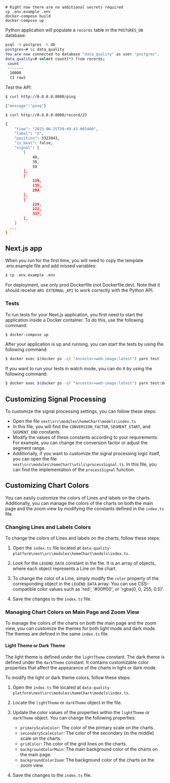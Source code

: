 ```
# Right now there are no additional secrets required
cp .env.example .env
docker-compose build
docker-compose up
```

Python application will populate a `records` table in the `POSTGRES_DB` database:

```sh
psql -U postgres -h db
postgres=# \c data_quality
You are now connected to database "data_quality" as user "postgres".
data_quality=# select count(*) from records;
 count
 -------
  10000
  (1 row)
```

Test the API:

```sh
$ curl http://0.0.0.0:8080/ping

{"message":"pong"}
```

```sh
$ curl http://0.0.0.0:8080/record/23

{
    "time": "2023-06-25T20:49:43.065460",
    "label": "X",
    "position": 3323843,
    "is_beat": false,
    "signal": [
        [
            40,
            39,
            59
        ],
        [
            139,
            135,
            204
        ],
        [
            229,
            222,
            337,
        ],
    ]
  ...
}
```

## Next.js app
When you run for the first time, you will need to copy the template .env.example file and add missed variables:

```sh
$ cp .env.example .env
```

For deployment, use only prod Dockerfile (not Dockerfile.dev). Note that it should receive `ARG EXTERNAL_API` to work correctly with the Python API.

### Tests
To run tests for your Next.js application, you first need to start the application inside a Docker container. To do this, use the following command:

```sh
$ docker-compose up
```
After your application is up and running, you can start the tests by using the following command:
```sh
$ docker exec $(docker ps -qf "ancestor=web-image:latest") yarn test
```
If you want to run your tests in watch mode, you can do it by using the following command:
```sh
$ docker exec $(docker ps -qf "ancestor=web-image:latest") yarn test:dev
```

## Customizing Signal Processing
To customize the signal processing settings, you can follow these steps:

- Open the file `next\src\modules\homeChart\models\index.ts`
- In this file, you will find the `CONVERSION_FACTOR`, `SEGMENT_START`, and `SEGMENT_END` constants.
- Modify the values of these constants according to your requirements. For example, you can change the conversion factor or adjust the segment range.
- Additionally, if you want to customize the signal processing logic itself, you can open the file `next\src\modules\homeChart\utils\processSignal.ts`. In this file, you can find the implementation of the `processSignal` function.

## Customizing Chart Colors

You can easily customize the colors of Lines and labels on the charts. Additionally, you can manage the colors of the charts on both the main page and the zoom view by modifying the constants defined in the `index.ts` file.

### Changing Lines and Labels Colors

To change the colors of Lines and labels on the charts, follow these steps:

1. Open the `index.ts` file located at `data-quality-platform\next\src\modules\homeChart\models\index.ts`.

2. Look for the `LEGEND_DATA` constant in the file. It is an array of objects, where each object represents a Line on the chart.

3. To change the color of a Line, simply modify the `color` property of the corresponding object in the `LEGEND_DATA` array. You can use CSS-compatible color values such as 'red', '#00ff00', or 'rgba(0, 0, 255, 0.5)'.

4. Save the changes to the `index.ts` file.

### Managing Chart Colors on Main Page and Zoom View

To manage the colors of the charts on both the main page and the zoom view, you can customize the themes for both light mode and dark mode. The themes are defined in the same `index.ts` file.

#### Light Theme or Dark Theme

The light theme is defined under the `lightTheme` constant. The dark theme is defined under the `darkTheme` constant. It contains customizable color properties that affect the appearance of the charts in light or dark mode.

To modify the light or dark theme colors, follow these steps:

1. Open the `index.ts` file located at `data-quality-platform\next\src\modules\homeChart\models\index.ts`.

2. Locate the `lightTheme` or `darkTheme` object in the file.

3. Update the color values of the properties within the `lightTheme` or `darkTheme` object. You can change the following properties:

   - `primaryScaleColor`: The color of the primary scale on the charts.
   - `secondaryScaleColor`: The color of the secondary (in the middle) scale on the charts.
   - `gridColor`: The color of the grid lines on the charts.
   - `backgroundColorMain`: The main background color of the charts on the main page.
   - `backgroundColorZoom`: The background color of the charts on the zoom view.

4. Save the changes to the `index.ts` file.
